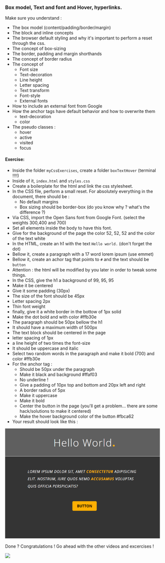 ### Box model, Text and font and Hover, hyperlinks.

Make sure you understand :

- The box model (content/padding/border/margin)
- The block and inline concepts
- The browser default styling and why it's important to perform a reset through the css.
- The concept of box-sizing
- The border, padding and margin shorthands
- The concept of border radius
- The concept of
  - Font size
  - Text-decoration
  - Line height
  - Letter spacing
  - Text transform
  - Font-style
  - External fonts
- How to include an external font from Google
- How the anchor tags have default behavior and how to overwrite them
  - text-decoration
  - color
- The pseudo classes :
  - hover
  - active
  - visited
  - focus

#### Exercise: 

- Inside the folder `myCssExercises`, create a folder `boxTextHover` (terminal !!!!)
- Inside of it, `index.html` and `styles.css`
- Create a boilerplate for the html and link the css stylesheet.
- In the CSS file, perform a small reset. For absolutely everything in the document, there should be :
  - No default margins
  - Box sizing should be border-box (do you know why ? what's the difference ?)
- Via CSS, import the Open Sans font from Google Font. (select the weights 300,400 and 700)
- Set all elements inside the body to have this font.
- Give for the background of the page the color 52, 52, 52 and the color of the text white
- In the HTML, create an h1 with the text `Hello world.` (don't forget the dot)
- Bellow it, create a paragraph with a 17 word lorem ipsum (use emmet)
- Bellow it, create an achor tag that points to `#` and the text should be `button`
- Attention : the html will be modified by you later in order to tweak some things.
- In the CSS, give the h1 a background of 99, 95, 95
- Make it be centered
- Give it some padding (30px)
- The size of the font should be 45px
- Letter spacing 2px
- Thin font weight
- finally, give it a white border in the bottow of 1px solid
- Make the dot bold and with color #ffb30e
- The paragraph should be 50px bellow the h1
- It should have a maximum width of 500px
- The text block should be centered in the page
- letter spacing of 1px
- a line height of two times the font-size
- It should be uppercase and italic
- Select two random words in the paragraph and make it bold (700) and color #ffb30e
- For the anchor tag :
  - Should be 50px under the paragraph
  - Make it black and background #ffaf03
  - No underline !
  - Give a padding of 10px top and bottom and 20px left and right
  - A border radius of 5px
  - Make it uppercase
  - Make it bold
  - Center the button in the page (you'll get a problem… there are some hack/solutions to make it centered)
  - Make the hover background color of the button #fbca62
- Your result should look like this :

![](exercise2.png)

Done ? Congratulations ! Go ahead with the other videos and excercises !

![](https://media.giphy.com/media/BPJmthQ3YRwD6QqcVD/giphy-downsized.gif)
